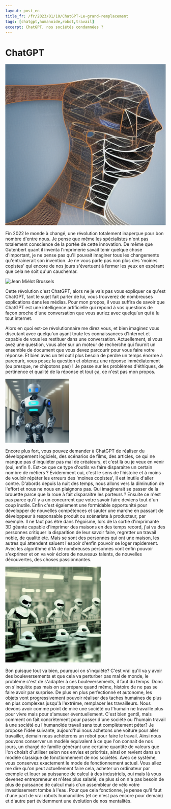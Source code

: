 ```yaml
---
layout: post_en
title_fr: /fr/2023/01/10/ChatGPT-Le-grand-remplacement
tags: [chatgpt,humanoide,robot,travail] 
excerpt: ChatGPT, nos sociétés condamnées ?
---
```


# ChatGPT

![chatgpt](/assets/img/chatgpt.png)

Fin 2022 le monde à changé, une révolution totalement inaperçue pour bon nombre d'entre nous. Je pense que même les spécialistes n'ont pas totalement conscience de la portée de cette innovation. De même que Gutenbert quant il inventa l'imprimerie savait tenir quelque chose d'important, je ne pense pas qu'il pouvait imaginer tous les changements qu'entrainerait son invention. Je ne vous parle pas non plus des 'moines copistes' qui encore de nos jours s'évertuent à fermer les yeux en espérant que cela ne soit qu'un cauchemar.

<img src="/assets/img/Jean_Miélot_Brussels.jpg" alt="Jean Miélot Brussels" width="200" />

Cette révolution c'est ChatGPT, alors ne je vais pas vous expliquer ce qu'est ChatGPT, tant le sujet fait parler de lui, vous trouverez de nombreuses explications dans les médias. Pour mon propos, il vous suffira de savoir que ChatGPT est une intelligence artificielle qui répond à vos questions de façon proche d'une conversation que vous auriez avec quelqu'un qui à lu tout internet.


Alors en quoi est-ce révolutionnaire me direz vous, et bien imaginez vous discutant avec quelqu'un ayant toute les connaissances d'Internet et capable de vous les restituer dans une conversation. Actuellement, si vous avez une question, vous aller sur un moteur de recherche qui fournit un ensemble de document que vous devez parcourir pour vous faire votre réponse. Et bien avec un tel outil plus besoin de perdre un temps énorme à parcourir, vous posez la question et obtenez une réponse immédiatement (ou presque, ne chipotons pas) ! Je passe sur les problèmes d'éthiques, de pertinence et qualité de la réponse et tout ça, ce n'est pas mon propos.

<img src="/assets/img/humanoide au travail.png" alt="Humanoide au travail" width="200" />


Encore plus fort, vous pouvez demander à ChatGPT de réaliser du développement logiciels, des scénarios de films, des articles, ce qui ne manque pas d'inquiéter pas mal de créateurs, et c'est là ou je veux en venir (oui, enfin !). Est-ce que ce type d'outils va faire disparaitre un certain nombre de métiers ? Évidemment oui, c'est le sens de l'histoire et à moins de vouloir répéter les erreurs des 'moines copistes', il est inutile d'aller contre. D'abords depuis la nuit des temps, nous allons vers la diminution de l'effort et nous ne nous en plaignons pas. Qui imaginerait se passer de la brouette parce que la roue à fait disparaitre les porteurs ?  Ensuite ce n'est pas parce qu'il y a un concurrent que votre savoir faire deviens tout d'un coup inutile. Enfin c'est également une formidable opportunité pour développer de nouvelles compétences et sauter une marche en passant de développeur à responsable produit ou scénariste à producteur, par exemple. Il ne faut pas être dans l'égoïsme, lors de la sortie d'imprimante 3D géante capable d'imprimer des maisons en des temps record, j'ai vu des personnes critiquer la disparition de leur savoir faire, regretter un travail noble, de qualité etc. Mais se sont des personnes qui ont une maison, les autres qui attendent saluent l'espoir d'enfin pouvoir se loger rapidement. Avec les algorithme d'IA de nombreuses personnes vont enfin pouvoir s'exprimer et on va voir éclore de nouveaux talents, de nouvelles découvertes, des choses passionnantes.

<img src="/assets/img/factory of friendly humanoids at work.png" alt="Factory of friendly humanoids at work" width="300" />

Bon puisque tout va bien, pourquoi on s'inquiète? C'est vrai qu'il va y avoir des bouleversements et que cela va perturber pas mal de monde, le problème c'est de s'adapter à ces bouleversements, il faut du temps. Donc on s'inquiète pas mais on se prépare quand même, histoire de ne pas se faire avoir par surprise. De plus en plus perfectionné et autonome, les objets vont progressivement pouvoir réaliser des taches humaines de plus en plus complexes jusqu'à l'extrême, remplacer les travailleurs. Nous devons avoir comme point de mire une société ou l'humain ne travaille plus pour vivre mais pour s'amuser éventuellement. C'est bien gentil, mais comment on fait concrètement pour passer d'une société ou l'humain travail à une société ou l'humanoïde travail sans tout complètement péter? Je propose l'idée suivante, aujourd'hui nous achetons une voiture pour aller travailler, demain nous achèterons un robot pour faire le travail. Ainsi nous pouvons conserver un modèle équivalent à ce que l'on connait de nos jours, un chargé de famille générant une certaine quantité de valeurs que l'on choisit d'utiliser selon nos envies et priorités, ainsi on revient dans un modèle classique de fonctionnement de nos sociétés. Avec ce système, vous conservez exactement le mode de fonctionnement actuel. Vous allez me dire qu'on peut actuellement faire cela, acheter un ordinateur par exemple et louer sa puissance de calcul à des industriels, oui mais là vous devenez entrepreneur et n'êtes plus salarié, de plus si on n'a pas besoin de plus de puissance de calcul mais d'un assembleur de vélo votre investissement tombe à l'eau. Pour que cela fonctionne, je pense qu'il faut d'une part de vrai robots humanoïdes (et ce n'est pas encore pour demain) et d'autre part évidemment une évolution de nos mentalités.




